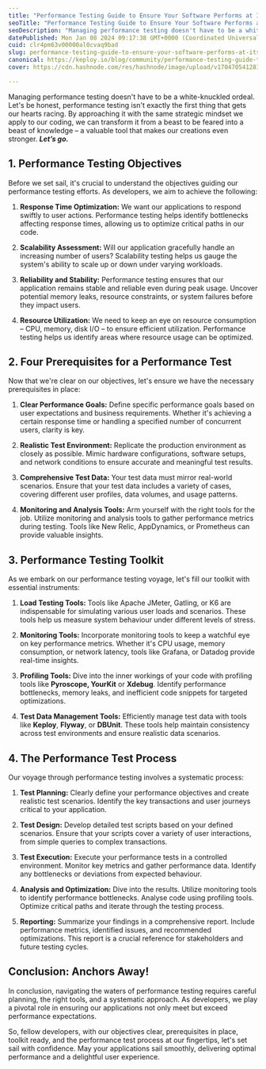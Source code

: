 ```yaml
---
title: "Performance Testing Guide to Ensure Your Software Performs at Its Best"
seoTitle: "Performance Testing Guide to Ensure Your Software Performs at Its Best"
seoDescription: "Managing performance testing doesn't have to be a white-knuckled ordeal. Let's be honest, performance testing isn't exactly the first thing."
datePublished: Mon Jan 08 2024 09:17:38 GMT+0000 (Coordinated Universal Time)
cuid: clr4pm63v00000al0cvaq9bad
slug: performance-testing-guide-to-ensure-your-software-performs-at-its-best
canonical: https://keploy.io/blog/community/performance-testing-guide-to-ensure-your-software-performs-at-its-best
cover: https://cdn.hashnode.com/res/hashnode/image/upload/v1704705412816/7ab078f4-862c-4804-b492-9015d43f1ae7.webp

---
```


Managing performance testing doesn't have to be a white-knuckled ordeal. Let's be honest, performance testing isn't exactly the first thing that gets our hearts racing. By approaching it with the same strategic mindset we apply to our coding, we can transform it from a beast to be feared into a beast of knowledge – a valuable tool that makes our creations even stronger. ***Let’s go.***

## **1\. Performance Testing Objectives**

Before we set sail, it's crucial to understand the objectives guiding our performance testing efforts. As developers, we aim to achieve the following:

1. **Response Time Optimization:** We want our applications to respond swiftly to user actions. Performance testing helps identify bottlenecks affecting response times, allowing us to optimize critical paths in our code.
    
2. **Scalability Assessment:** Will our application gracefully handle an increasing number of users? Scalability testing helps us gauge the system's ability to scale up or down under varying workloads.
    
3. **Reliability and Stability:** Performance testing ensures that our application remains stable and reliable even during peak usage. Uncover potential memory leaks, resource constraints, or system failures before they impact users.
    
4. **Resource Utilization:** We need to keep an eye on resource consumption – CPU, memory, disk I/O – to ensure efficient utilization. Performance testing helps us identify areas where resource usage can be optimized.
    

## **2\. Four Prerequisites for a Performance Test**

Now that we're clear on our objectives, let's ensure we have the necessary prerequisites in place:

1. **Clear Performance Goals:** Define specific performance goals based on user expectations and business requirements. Whether it's achieving a certain response time or handling a specified number of concurrent users, clarity is key.
    
2. **Realistic Test Environment:** Replicate the production environment as closely as possible. Mimic hardware configurations, software setups, and network conditions to ensure accurate and meaningful test results.
    
3. **Comprehensive Test Data:** Your test data must mirror real-world scenarios. Ensure that your test data includes a variety of cases, covering different user profiles, data volumes, and usage patterns.
    
4. **Monitoring and Analysis Tools:** Arm yourself with the right tools for the job. Utilize monitoring and analysis tools to gather performance metrics during testing. Tools like New Relic, AppDynamics, or Prometheus can provide valuable insights.
    

## **3\. Performance Testing Toolkit**

As we embark on our performance testing voyage, let's fill our toolkit with essential instruments:

1. **Load Testing Tools:** Tools like Apache JMeter, Gatling, or K6 are indispensable for simulating various user loads and scenarios. These tools help us measure system behaviour under different levels of stress.
    
2. **Monitoring Tools:** Incorporate monitoring tools to keep a watchful eye on key performance metrics. Whether it's CPU usage, memory consumption, or network latency, tools like Grafana, or Datadog provide real-time insights.
    
3. **Profiling Tools:** Dive into the inner workings of your code with profiling tools like **Pyroscope, YourKit** or **Xdebug**. Identify performance bottlenecks, memory leaks, and inefficient code snippets for targeted optimizations.
    
4. **Test Data Management Tools:** Efficiently manage test data with tools like **Keploy**, **Flyway**, or **DBUnit**. These tools help maintain consistency across test environments and ensure realistic data scenarios.
    

## **4\. The Performance Test Process**

Our voyage through performance testing involves a systematic process:

1. **Test Planning:** Clearly define your performance objectives and create realistic test scenarios. Identify the key transactions and user journeys critical to your application.
    
2. **Test Design:** Develop detailed test scripts based on your defined scenarios. Ensure that your scripts cover a variety of user interactions, from simple queries to complex transactions.
    
3. **Test Execution:** Execute your performance tests in a controlled environment. Monitor key metrics and gather performance data. Identify any bottlenecks or deviations from expected behaviour.
    
4. **Analysis and Optimization:** Dive into the results. Utilize monitoring tools to identify performance bottlenecks. Analyse code using profiling tools. Optimize critical paths and iterate through the testing process.
    
5. **Reporting:** Summarize your findings in a comprehensive report. Include performance metrics, identified issues, and recommended optimizations. This report is a crucial reference for stakeholders and future testing cycles.
    

## **Conclusion: Anchors Away!**

In conclusion, navigating the waters of performance testing requires careful planning, the right tools, and a systematic approach. As developers, we play a pivotal role in ensuring our applications not only meet but exceed performance expectations.

So, fellow developers, with our objectives clear, prerequisites in place, toolkit ready, and the performance test process at our fingertips, let's set sail with confidence. May your applications sail smoothly, delivering optimal performance and a delightful user experience.